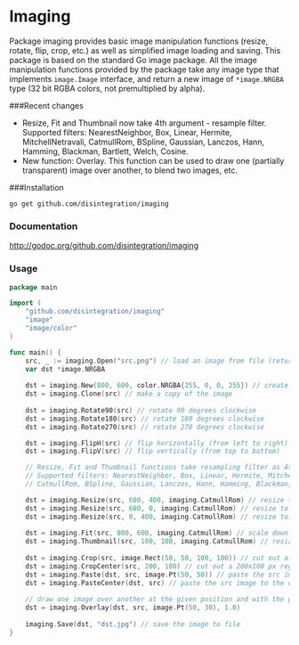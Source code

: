 # Imaging

Package imaging provides basic image manipulation functions 
(resize, rotate, flip, crop, etc.) as well as simplified image loading and saving.
This package is based on the standard Go image package. All the image 
manipulation functions provided by the package take any image type that 
implements `image.Image` interface, and return a new image of 
`*image.NRGBA` type (32 bit RGBA colors, not premultiplied by alpha). 

###Recent changes

- Resize, Fit and Thumbnail now take 4th argument - resample filter. 
Supported filters: NearestNeighbor, Box, Linear, Hermite, MitchellNetravali,
CatmullRom, BSpline, Gaussian, Lanczos, Hann, Hamming, Blackman, Bartlett, Welch, Cosine.
- New function: Overlay. This function can be used to draw one (partially 
transparent) image over another, to blend two images, etc.


###Installation

    go get github.com/disintegration/imaging
    
### Documentation

http://godoc.org/github.com/disintegration/imaging
    
### Usage

```go
package main

import (
    "github.com/disintegration/imaging"
    "image"
    "image/color"
)

func main() {
    src, _ := imaging.Open("src.png") // load an image from file (returns image.Image interface)
    var dst *image.NRGBA
    
    dst = imaging.New(800, 600, color.NRGBA{255, 0, 0, 255}) // create a new 800x600px image filled with red color
    dst = imaging.Clone(src) // make a copy of the image
    
    dst = imaging.Rotate90(src) // rotate 90 degrees clockwise 
    dst = imaging.Rotate180(src) // rotate 180 degrees clockwise
    dst = imaging.Rotate270(src) // rotate 270 degrees clockwise

    dst = imaging.FlipH(src) // flip horizontally (from left to right)
    dst = imaging.FlipV(src) // flip vertically (from top to bottom)

    // Resize, Fit and Thumbnail functions take resampling filter as 4th argument.
    // Supported filters: NearestNeighbor, Box, Linear, Hermite, MitchellNetravali,
    // CatmullRom, BSpline, Gaussian, Lanczos, Hann, Hamming, Blackman, Bartlett, Welch, Cosine.

    dst = imaging.Resize(src, 600, 400, imaging.CatmullRom) // resize to 600x400 px using CatmullRom cubic filter
    dst = imaging.Resize(src, 600, 0, imaging.CatmullRom) // resize to width = 600, preserve the image aspect ratio
    dst = imaging.Resize(src, 0, 400, imaging.CatmullRom) // resize to height = 400, preserve the image aspect ratio
    
    dst = imaging.Fit(src, 800, 600, imaging.CatmullRom) // scale down the image to fit the given maximum width and height
    dst = imaging.Thumbnail(src, 100, 100, imaging.CatmullRom) // resize and crop the image to make a 100x100 thumbnail
    
    dst = imaging.Crop(src, image.Rect(50, 50, 100, 100)) // cut out a rectangular region from the image
    dst = imaging.CropCenter(src, 200, 100) // cut out a 200x100 px region from the center of the image
    dst = imaging.Paste(dst, src, image.Pt(50, 50)) // paste the src image to the dst image at the given position
    dst = imaging.PasteCenter(dst, src) // paste the src image to the center of the dst image
    
    // draw one image over another at the given position and with the given opacity (from 0.0 to 1.0)
    dst = imaging.Overlay(dst, src, image.Pt(50, 30), 1.0)
    
    imaging.Save(dst, "dst.jpg") // save the image to file
}
```

